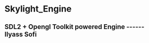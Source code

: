 # Skylight_Engine
SDL2 + Opengl Toolkit powered Engine       ------        Ilyass Sofi
--------------------------------------------------------------------------

